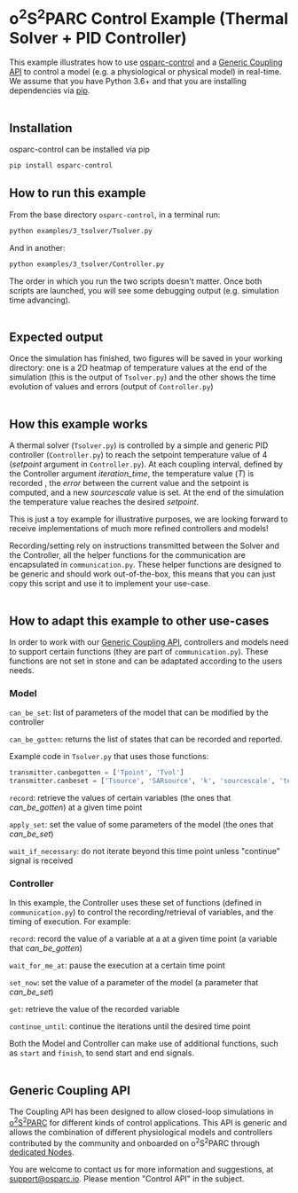 # o<sup>2</sup>S<sup>2</sup>PARC Control Example (Thermal Solver + PID Controller)

This example illustrates how to use [osparc-control](https://itisfoundation.github.io/osparc-control) and a [Generic Coupling API](#generic-coupling-api) to control a model (e.g. a physiological or physical model) in real-time. We assume that you have Python 3.6+ and that you are installing dependencies via [pip](https://pip.pypa.io/en/stable/). <br /><br />

## Installation

osparc-control can be installed via pip

```bash
pip install osparc-control
```

## How to run this example

From the base directory ```osparc-control```, in a terminal run:

```bash
python examples/3_tsolver/Tsolver.py
```

And in another:

```bash
python examples/3_tsolver/Controller.py
```

The order in which you run the two scripts doesn't matter.
Once both scripts are launched, you will see some debugging output (e.g. simulation time advancing).<br /><br />

## Expected output

Once the simulation has finished, two figures will be saved in your working directory: one is a 2D heatmap of temperature values at the end of the simulation (this is the output of `Tsolver.py`) and the other shows the time evolution of values and errors (output of `Controller.py`)<br /><br />

## How this example works

A thermal solver (`Tsolver.py`) is controlled by a simple and generic PID controller (`Controller.py`) to reach the setpoint temperature value of 4 (_setpoint_ argument in `Controller.py`).
At each coupling interval, defined by the Controller argument _iteration_time_, the temperature value (_T_) is recorded , the _error_ between the current value and the setpoint is computed, and a new _sourcescale_ value is set.
At the end of the simulation the temperature value reaches the desired _setpoint_.

This is just a toy example for illustrative purposes, we are looking forward to receive implementations of much more refined controllers and models!

Recording/setting rely on instructions transmitted between the Solver and the Controller, all the helper functions for the communication are encapsulated in `communication.py`. These helper functions are designed to be generic and should work out-of-the-box, this means that you can just copy this script and use it to implement your use-case. <br /><br />

## How to adapt this example to other use-cases

In order to work with our [Generic Coupling API](#generic-coupling-api), controllers and models need to support certain functions (they are part of `communication.py`). These functions are not set in stone and can be adaptated according to the users needs.

### Model

`can_be_set`: list of parameters of the model that can be modified by the controller

`can_be_gotten`: returns the list of states that can be recorded and reported.

Example code in `Tsolver.py` that uses those functions:

```python
transmitter.canbegotten = ['Tpoint', 'Tvol']
transmitter.canbeset = ['Tsource', 'SARsource', 'k', 'sourcescale', 'tend']
```

`record`: retrieve the values of certain variables (the ones that _can_be_gotten_) at a given time point

`apply_set`: set the value of some parameters of the model (the ones that _can_be_set_)

`wait_if_necessary`: do not iterate beyond this time point unless "continue" signal is received

### Controller

In this example, the Controller uses these set of functions (defined in `communication.py`) to control the recording/retrieval of variables, and the timing of execution. For example:

`record`: record the value of a variable at a at a given time point (a variable that _can_be_gotten_)

`wait_for_me_at`: pause the execution at a certain time point

`set_now`: set the value of a parameter of the model (a parameter that _can_be_set_)

`get`: retrieve the value of the recorded variable

`continue_until`: continue the iterations until the desired time point

Both the Model and Controller can make use of additional functions, such as `start` and `finish`, to send start and end signals.<br /><br />

## Generic Coupling API

The Coupling API has been designed to allow closed-loop simulations in [o<sup>2</sup>S<sup>2</sup>PARC](https://docs.osparc.io/#/) for different kinds of control applications. This API is generic and allows the combination of different physiological models and controllers contributed by the community and onboarded on o<sup>2</sup>S<sup>2</sup>PARC through [dedicated Nodes](https://docs.osparc.io/#/docs/submission).

You are welcome to contact us for more information and suggestions, at support@osparc.io. Please mention "Control API" in the subject.
